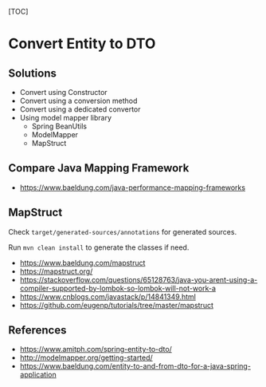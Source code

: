 [TOC]

# Convert Entity to DTO

## Solutions

- Convert using Constructor
- Convert using a conversion method
- Convert using a dedicated convertor
- Using model mapper library
  - Spring BeanUtils
  - ModelMapper
  - MapStruct
    
## Compare Java Mapping Framework

- <https://www.baeldung.com/java-performance-mapping-frameworks>


## MapStruct

Check `target/generated-sources/annotations` for generated sources.

Run `mvn clean install` to generate the classes if need.

- <https://www.baeldung.com/mapstruct>
- <https://mapstruct.org/>
- <https://stackoverflow.com/questions/65128763/java-you-arent-using-a-compiler-supported-by-lombok-so-lombok-will-not-work-a>
- <https://www.cnblogs.com/javastack/p/14841349.html>
- <https://github.com/eugenp/tutorials/tree/master/mapstruct>

## References

- <https://www.amitph.com/spring-entity-to-dto/>
- <http://modelmapper.org/getting-started/>
- <https://www.baeldung.com/entity-to-and-from-dto-for-a-java-spring-application>


